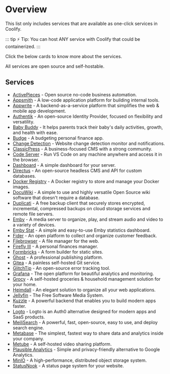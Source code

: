 # Overview

This list only includes services that are available as one-click services in Coolify.

::: tip ⚡️ Tip:
You can host ANY service with Coolify that could be containerized.
:::

Click the below cards to know more about the services.

<CardGroup :columns="3" :cards="cards" />

All services are open source and self-hostable.

## Services

- [ActivePieces](/docs/services/activepieces) - Open source no-code business automation.
- [Appsmith](/docs/services/appsmith) - A low-code application platform for building internal tools.
- [Appwrite](/docs/services/appwrite) - A backend-as-a-service platform that simplifies the web & mobile app development.
- [Authentik](/docs/services/authentik) - An open-source Identity Provider, focused on flexibility and versatility.
- [Baby Buddy](/docs/services/babybuddy) - It helps parents track their baby's daily activities, growth, and health with ease.
- [Budge](/docs/services/budge) - A budgeting personal finance app.
- [Change Detection](/docs/services/changedetection) - Website change detection monitor and notifications.
- [ClassicPress](/docs/services/classicpress) - A business-focused CMS with a strong community.
- [Code Server](/docs/services/code-server) - Run VS Code on any machine anywhere and access it in the browser.
- [Dashboard](/docs/services/dashboard) - A simple dashboard for your server.
- [Directus](/docs/services/directus) - An open-source headless CMS and API for custom databases.
- [Docker Registry](/docs/knowledge-base/docker/registry) - A Docker registry to store and manage your Docker images.
- [DocuWiki](/docs/services/dokuwiki) - A simple to use and highly versatile Open Source wiki software that doesn't require a database.
- [Duplicati](/docs/services/duplicati) - A free backup client that securely stores encrypted, incremental, compressed backups on cloud storage services and remote file servers.
- [Emby](/docs/services/emby) - A media server to organize, play, and stream audio and video to a variety of devices.
- [Emby Stat](/docs/services/emby-stat) - A simple and easy-to-use Emby statistics dashboard.
- [Fider](/docs/services/fider) - An open platform to collect and organize customer feedback.
- [Filebrowser](/docs/services/filebrowser) - A file manager for the web.
- [Firefly III](/docs/services/firefly-iii) - A personal finances manager.
- [Formbricks](/docs/services/formbricks) - A form builder for static sites.
- [Ghost](/docs/services/ghost) - A professional publishing platform.
- [Gitea](/docs/services/gitea) - A painless self-hosted Git service.
- [GlitchTip](/docs/services/glitchtip) - An open-source error tracking tool.
- [Grafana](/docs/services/grafana) - The open platform for beautiful analytics and monitoring.
- [Grocy](/docs/services/grocy) - A self-hosted groceries & household management solution for your home.
- [Heimdall](/docs/services/heimdall) - An elegant solution to organize all your web applications.
- [Jellyfin](/docs/services/jellyfin) - The Free Software Media System.
- [Kuzzle](/docs/services/kuzzle) - A powerful backend that enables you to build modern apps faster.
- [Logto](/docs/services/logto) - Logto is an Auth0 alternative designed for modern apps and SaaS products.
- [MeiliSearch](/docs/services/meilisearch) - A powerful, fast, open-source, easy to use, and deploy search engine.
- [Metabase](/docs/services/metabase) - The simplest, fastest way to share data and analytics inside your company.
- [Metube](/docs/services/metube) - A self-hosted video sharing platform.
- [Plausible Analytics](/docs/services/plausible) - Simple and privacy-friendly alternative to Google Analytics.
- [MinIO](/docs/services/minio) - A high-performance, distributed object storage system.
- [StatusNook](/docs/services/statusnook) - A status page system for your website.


